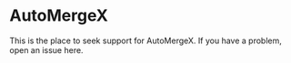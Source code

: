 # AutoMergeX

This is the place to seek support for AutoMergeX. If you have a problem, open an issue here.
